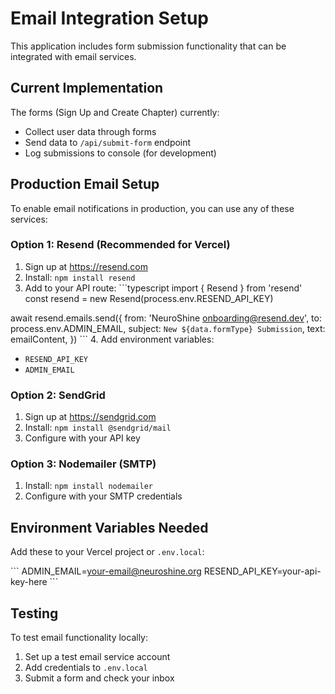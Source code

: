 # Email Integration Setup

This application includes form submission functionality that can be integrated with email services.

## Current Implementation

The forms (Sign Up and Create Chapter) currently:
- Collect user data through forms
- Send data to `/api/submit-form` endpoint
- Log submissions to console (for development)

## Production Email Setup

To enable email notifications in production, you can use any of these services:

### Option 1: Resend (Recommended for Vercel)
1. Sign up at https://resend.com
2. Install: `npm install resend`
3. Add to your API route:
\`\`\`typescript
import { Resend } from 'resend'
const resend = new Resend(process.env.RESEND_API_KEY)

await resend.emails.send({
  from: 'NeuroShine <onboarding@resend.dev>',
  to: process.env.ADMIN_EMAIL,
  subject: `New ${data.formType} Submission`,
  text: emailContent,
})
\`\`\`
4. Add environment variables:
   - `RESEND_API_KEY`
   - `ADMIN_EMAIL`

### Option 2: SendGrid
1. Sign up at https://sendgrid.com
2. Install: `npm install @sendgrid/mail`
3. Configure with your API key

### Option 3: Nodemailer (SMTP)
1. Install: `npm install nodemailer`
2. Configure with your SMTP credentials

## Environment Variables Needed

Add these to your Vercel project or `.env.local`:

\`\`\`
ADMIN_EMAIL=your-email@neuroshine.org
RESEND_API_KEY=your-api-key-here
\`\`\`

## Testing

To test email functionality locally:
1. Set up a test email service account
2. Add credentials to `.env.local`
3. Submit a form and check your inbox
